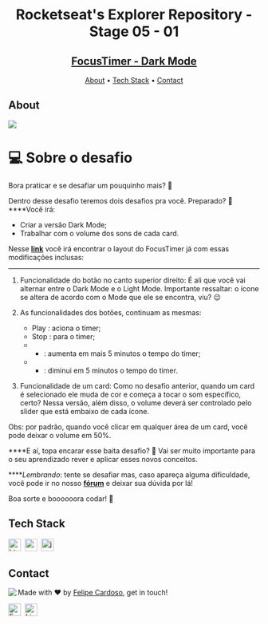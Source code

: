<h1 align="center">
	Rocketseat's Explorer Repository - Stage 05 - 01
</h1>
<h2 align="center">
	<a href="https://fcms14.github.io/rocketSeat_rep/stage05/challenge01/"> FocusTimer - Dark Mode </a>
</h2>

<p align="center">
	<a href="#about">About</a> •
	<a href="#tech-stack">Tech Stack</a> •
	<a href="#contact">Contact</a> 
</p>

## About
<img src="https://www.rocketseat.com.br/_next/image?url=%2Fassets%2Flogos%2Frocketseat.svg&w=256&q=100">

# 💻 Sobre o desafio

Bora praticar e se desafiar um pouquinho mais? **💜**

Dentro desse desafio teremos dois desafios pra você. Preparado? 👀
****Você irá:

- Criar a versão Dark Mode;
- Trabalhar com o volume dos sons de cada card.

Nesse [**link**](https://www.figma.com/file/nlJJAVuGDc1tnDKqUW4FJA/Stage-05---Dark-Mode-FocusTimer/duplicate) você irá encontrar o layout do FocusTimer já com essas modificações inclusas:
****

1. Funcionalidade do botão no canto superior direito:
É ali que você vai alternar entre o Dark Mode e o Light Mode.
Importante ressaltar: o ícone se altera de acordo com o Mode que ele se encontra, viu? 😉

2. As funcionalidades dos botões, continuam as mesmas:
    - Play   : aciona o timer;
    - Stop   : para o timer;
    - +    : aumenta em mais 5 minutos o tempo do timer;
    - -    : diminui em 5 minutos o tempo do timer.
3. Funcionalidade de um card: 
Como no desafio anterior, quando um card é selecionado ele muda de cor e começa a tocar o som específico, certo? 
Nessa versão, além disso, o volume deverá ser controlado pelo slider que está embaixo de cada ícone.

Obs: por padrão, quando você clicar em qualquer área de um card, você pode deixar o volume em 50%.

****E aí, topa encarar esse baita desafio? **💜**
Vai ser muito importante para o seu aprendizado rever e aplicar esses novos conceitos. 

*****Lembrando*: tente se desafiar mas, caso apareça alguma dificuldade, você pode ir no nosso **[fórum](https://app.rocketseat.com.br/h/forum/explorer)** e deixar sua dúvida por lá!

Boa sorte e boooooora codar! **🚀**

## Tech Stack
<img src="https://img.shields.io/badge/Html5-05122A?style=flat&logo=html5" alt="html5 Badge" height="25">&nbsp;
<img src="https://img.shields.io/badge/Css3-05122A?style=flat&logo=css3" alt="css3 Badge" height="25">&nbsp;
<img src="https://img.shields.io/badge/Javascript-05122A?style=flat&logo=javascript" alt="javascript Badge" height="25">&nbsp;

## Contact
<img align="left" src="https://avatars.githubusercontent.com/fcms14?size=100">

Made with ❤️ by [Felipe Cardoso](https://github.com/fcms14), get in touch!

<a href="mailto:fcms14@gmail.com" target="_blank"><img src="https://img.shields.io/badge/Email-D14836?style=flat&logo=gmail&logoColor=white" alt="Email Badge" height="25"></a>&nbsp;
<a href="https://www.linkedin.com/in/fcms14" target="_blank"><img src="https://img.shields.io/badge/Linkedin-0077B5?style=flat&logo=linkedin&logoColor=white" alt="LinkedIn Badge" height="25"></a>&nbsp;

<br clear="left"/>
